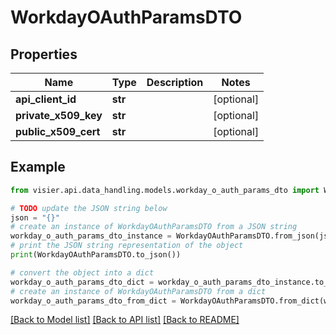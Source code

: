 # WorkdayOAuthParamsDTO


## Properties

Name | Type | Description | Notes
------------ | ------------- | ------------- | -------------
**api_client_id** | **str** |  | [optional] 
**private_x509_key** | **str** |  | [optional] 
**public_x509_cert** | **str** |  | [optional] 

## Example

```python
from visier.api.data_handling.models.workday_o_auth_params_dto import WorkdayOAuthParamsDTO

# TODO update the JSON string below
json = "{}"
# create an instance of WorkdayOAuthParamsDTO from a JSON string
workday_o_auth_params_dto_instance = WorkdayOAuthParamsDTO.from_json(json)
# print the JSON string representation of the object
print(WorkdayOAuthParamsDTO.to_json())

# convert the object into a dict
workday_o_auth_params_dto_dict = workday_o_auth_params_dto_instance.to_dict()
# create an instance of WorkdayOAuthParamsDTO from a dict
workday_o_auth_params_dto_from_dict = WorkdayOAuthParamsDTO.from_dict(workday_o_auth_params_dto_dict)
```
[[Back to Model list]](../README.md#documentation-for-models) [[Back to API list]](../README.md#documentation-for-api-endpoints) [[Back to README]](../README.md)


